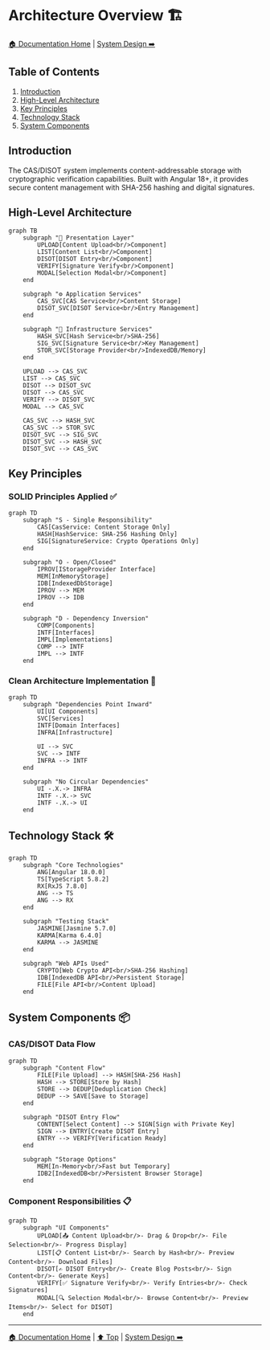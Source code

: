 # Architecture Overview 🏗️

[🏠 Documentation Home](../) | [System Design ➡️](../03-developer-guide/architecture/system-design.md)

## Table of Contents

1. [Introduction](#introduction)
2. [High-Level Architecture](#high-level-architecture)
3. [Key Principles](#key-principles)
4. [Technology Stack](#technology-stack)
5. [System Components](#system-components)

## Introduction

The CAS/DISOT system implements content-addressable storage with cryptographic verification capabilities. Built with Angular 18+, it provides secure content management with SHA-256 hashing and digital signatures.

## High-Level Architecture

```mermaid
graph TB
    subgraph "🎨 Presentation Layer"
        UPLOAD[Content Upload<br/>Component]
        LIST[Content List<br/>Component]
        DISOT[DISOT Entry<br/>Component]
        VERIFY[Signature Verify<br/>Component]
        MODAL[Selection Modal<br/>Component]
    end
    
    subgraph "⚙️ Application Services"
        CAS_SVC[CAS Service<br/>Content Storage]
        DISOT_SVC[DISOT Service<br/>Entry Management]
    end
    
    subgraph "🔧 Infrastructure Services"
        HASH_SVC[Hash Service<br/>SHA-256]
        SIG_SVC[Signature Service<br/>Key Management]
        STOR_SVC[Storage Provider<br/>IndexedDB/Memory]
    end
    
    UPLOAD --> CAS_SVC
    LIST --> CAS_SVC
    DISOT --> DISOT_SVC
    DISOT --> CAS_SVC
    VERIFY --> DISOT_SVC
    MODAL --> CAS_SVC
    
    CAS_SVC --> HASH_SVC
    CAS_SVC --> STOR_SVC
    DISOT_SVC --> SIG_SVC
    DISOT_SVC --> HASH_SVC
    DISOT_SVC --> CAS_SVC
```

## Key Principles

### SOLID Principles Applied ✅

```mermaid
graph TD
    subgraph "S - Single Responsibility"
        CAS[CasService: Content Storage Only]
        HASH[HashService: SHA-256 Hashing Only]
        SIG[SignatureService: Crypto Operations Only]
    end
    
    subgraph "O - Open/Closed"
        IPROV[IStorageProvider Interface]
        MEM[InMemoryStorage]
        IDB[IndexedDbStorage]
        IPROV --> MEM
        IPROV --> IDB
    end
    
    subgraph "D - Dependency Inversion"
        COMP[Components]
        INTF[Interfaces]
        IMPL[Implementations]
        COMP --> INTF
        IMPL --> INTF
    end
```

### Clean Architecture Implementation 🎯

```mermaid
graph TD
    subgraph "Dependencies Point Inward"
        UI[UI Components]
        SVC[Services]
        INTF[Domain Interfaces]
        INFRA[Infrastructure]
        
        UI --> SVC
        SVC --> INTF
        INFRA --> INTF
    end
    
    subgraph "No Circular Dependencies"
        UI -.X.-> INFRA
        INTF -.X.-> SVC
        INTF -.X.-> UI
    end
```

## Technology Stack 🛠️

```mermaid
graph TD
    subgraph "Core Technologies"
        ANG[Angular 18.0.0]
        TS[TypeScript 5.8.2]
        RX[RxJS 7.8.0]
        ANG --> TS
        ANG --> RX
    end
    
    subgraph "Testing Stack"
        JASMINE[Jasmine 5.7.0]
        KARMA[Karma 6.4.0]
        KARMA --> JASMINE
    end
    
    subgraph "Web APIs Used"
        CRYPTO[Web Crypto API<br/>SHA-256 Hashing]
        IDB[IndexedDB API<br/>Persistent Storage]
        FILE[File API<br/>Content Upload]
    end
```

## System Components 📦

### CAS/DISOT Data Flow

```mermaid
graph TD
    subgraph "Content Flow"
        FILE[File Upload] --> HASH[SHA-256 Hash]
        HASH --> STORE[Store by Hash]
        STORE --> DEDUP[Deduplication Check]
        DEDUP --> SAVE[Save to Storage]
    end
    
    subgraph "DISOT Entry Flow"
        CONTENT[Select Content] --> SIGN[Sign with Private Key]
        SIGN --> ENTRY[Create DISOT Entry]
        ENTRY --> VERIFY[Verification Ready]
    end
    
    subgraph "Storage Options"
        MEM[In-Memory<br/>Fast but Temporary]
        IDB2[IndexedDB<br/>Persistent Browser Storage]
    end
```

### Component Responsibilities 📋

```mermaid
graph TD
    subgraph "UI Components"
        UPLOAD[📤 Content Upload<br/>- Drag & Drop<br/>- File Selection<br/>- Progress Display]
        LIST[📋 Content List<br/>- Search by Hash<br/>- Preview Content<br/>- Download Files]
        DISOT[✍️ DISOT Entry<br/>- Create Blog Posts<br/>- Sign Content<br/>- Generate Keys]
        VERIFY[✅ Signature Verify<br/>- Verify Entries<br/>- Check Signatures]
        MODAL[🔍 Selection Modal<br/>- Browse Content<br/>- Preview Items<br/>- Select for DISOT]
    end
```

---

[🏠 Documentation Home](../) | [⬆️ Top](#architecture-overview) | [System Design ➡️](../03-developer-guide/architecture/system-design.md)